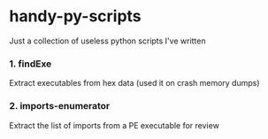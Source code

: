 # handy-py-scripts
Just a collection of useless python scripts I've written

### 1. findExe
Extract executables from hex data (used it on crash memory dumps)

### 2. imports-enumerator
Extract the list of imports from a PE executable for review